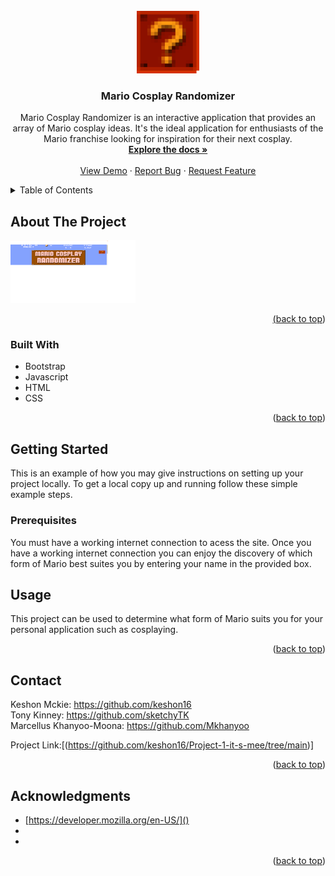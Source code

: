 
<!-- PROJECT LOGO -->
<br />
<div align="center">
  <a href="https://github.com/github_username/repo_name">
    <img src="https://github.com/keshon16/Project-1-it-s-mee/blob/main/img/question-block.gif" alt="Logo" width="100" height="100">
  </a>

<h3 align="center">Mario Cosplay Randomizer</h3>

  <p align="center">
    Mario Cosplay Randomizer is an interactive application that provides an array of Mario cosplay ideas. It's the ideal application for enthusiasts of the Mario franchise looking for inspiration for their next cosplay.
    <br />
    <a href="https://github.com/github_username/repo_name"><strong>Explore the docs »</strong></a>
    <br />
    <br />
    <a href="https://github.com/github_username/repo_name">View Demo</a>
    ·
    <a href="https://github.com/github_username/repo_name/issues/new?labels=bug&template=bug-report---.md">Report Bug</a>
    ·
    <a href="https://github.com/github_username/repo_name/issues/new?labels=enhancement&template=feature-request---.md">Request Feature</a>
  </p>
</div>



<!-- TABLE OF CONTENTS -->
<details>
  <summary>Table of Contents</summary>
  <ol>
    <li>
      <a href="#about-the-project">About The Project</a>
      <ul>
        <li><a href="#built-with">Built With</a></li>
      </ul>
    </li>
    <li>
      <a href="#getting-started">Getting Started</a>
      <ul>
        <li><a href="#prerequisites">Prerequisites</a></li>
        <li><a href="#installation">Installation</a></li>
      </ul>
    </li>
    <li><a href="#usage">Usage</a></li>
    <li><a href="#roadmap">Roadmap</a></li>
    <li><a href="#contributing">Contributing</a></li>
    <li><a href="#license">License</a></li>
    <li><a href="#contact">Contact</a></li>
    <li><a href="#acknowledgments">Acknowledgments</a></li>
  </ol>
</details>



<!-- ABOUT THE PROJECT -->
## About The Project

<div align=>
  <a href="https://github.com/github_username/repo_name">
    <img src="Mario Cosplay Randomizer web.png" alt="Logo" width="200" height="100">
  


<p align="right">(<a href="#readme-top">back to top</a>)</p>



### Built With

* Bootstrap
* Javascript
* HTML
* CSS

<p align="right">(<a href="#readme-top">back to top</a>)</p>



<!-- GETTING STARTED -->
## Getting Started

This is an example of how you may give instructions on setting up your project locally.
To get a local copy up and running follow these simple example steps.

### Prerequisites

You must have a working internet connection to acess the site. Once you have a working internet connection you can enjoy the discovery of which form of Mario best suites you by entering your name in the provided box. 

<!-- USAGE EXAMPLES -->
## Usage

This project can be used to determine what form of Mario suits you for your personal application such as cosplaying.



<p align="right">(<a href="#readme-top">back to top</a>)</p>


<!-- CONTACT -->
## Contact

Keshon Mckie: https://github.com/keshon16 <br>
Tony Kinney: https://github.com/sketchyTK <br>
Marcellus Khanyoo-Moona: https://github.com/Mkhanyoo

Project Link:[(https://github.com/keshon16/Project-1-it-s-mee/tree/main)]

<p align="right">(<a href="#readme-top">back to top</a>)</p>



<!-- ACKNOWLEDGMENTS -->
## Acknowledgments

* [https://developer.mozilla.org/en-US/]()
* []()
* []()

<p align="right">(<a href="#readme-top">back to top</a>)</p>



<!-- MARKDOWN LINKS & IMAGES -->
<!-- https://www.markdownguide.org/basic-syntax/#reference-style-links -->
